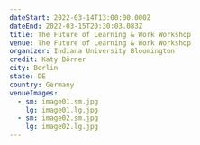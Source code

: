 ```yaml
---
dateStart: 2022-03-14T13:00:00.000Z
dateEnd: 2022-03-15T20:30:03.083Z
title: The Future of Learning & Work Workshop
venue: The Future of Learning & Work Workshop
organizer: Indiana University Bloomington
credit: Katy Börner
city: Berlin
state: DE
country: Germany
venueImages:
  - sm: image01.sm.jpg
    lg: image01.lg.jpg
  - sm: image02.sm.jpg
    lg: image02.lg.jpg
---
```

